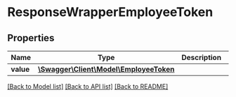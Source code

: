 # ResponseWrapperEmployeeToken

## Properties
Name | Type | Description | Notes
------------ | ------------- | ------------- | -------------
**value** | [**\Swagger\Client\Model\EmployeeToken**](EmployeeToken.md) |  | [optional] 

[[Back to Model list]](../../README.md#documentation-for-models) [[Back to API list]](../../README.md#documentation-for-api-endpoints) [[Back to README]](../../README.md)

